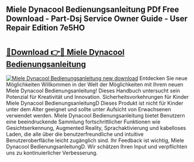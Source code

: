 ## Miele Dynacool Bedienungsanleitung PDf Free Download - Part-Dsj Service Owner Guide - User Repair Edition 7e5HO

# <h2><a href="http://df3yfb.blite.top/?on=Miele+Dynacool+Bedienungsanleitung">🔗Download 👉🔴 Miele Dynacool Bedienungsanleitung</a></h2>

[![Miele Dynacool Bedienungsanleitung new download](https://i.imgur.com/lujVjoI.png)](http://df3yfb.blite.top/?on=Miele+Dynacool+Bedienungsanleitung)
Entdecken Sie neue Möglichkeiten Willkommen in der Welt der Möglichkeiten mit Ihrem neuen Miele Dynacool Bedienungsanleitung! Dieses Handbuch untersucht sein Potenzial für Kreativität und Innovation. Sicherheitsvorkehrungen für Kinder Miele Dynacool BedienungsanleitungD Dieses Produkt ist nicht für Kinder unter dem Alter geeignet und sollte unter Aufsicht von Erwachsenen verwendet werden. Miele Dynacool Bedienungsanleitung bietet Benutzern eine beeindruckende Sammlung fortschrittlicher Funktionen wie Gesichtserkennung, Augmented Reality, Sprachaktivierung und kabelloses Laden, die alle über die benutzerfreundliche und intuitive Benutzeroberfläche leicht zugänglich sind. Ihr Feedback ist wichtig, Miele Dynacool BedienungsanleitungD. Wir schätzen Ihren Input und verpflichten uns zu kontinuierlicher Verbesserung.
